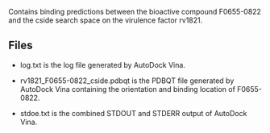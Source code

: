 Contains binding predictions between the bioactive compound F0655-0822 and the cside search space on the virulence factor rv1821.

## Files

- log.txt is the log file generated by AutoDock Vina.

- rv1821_F0655-0822_cside.pdbqt is the PDBQT file generated by AutoDock Vina containing the orientation and binding location of F0655-0822.

- stdoe.txt is the combined STDOUT and STDERR output of AutoDock Vina.

